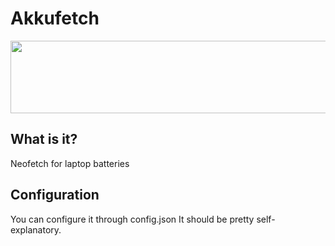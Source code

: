 # Akkufetch
<img src="https://ibb.co/SyN5q4Y"
     width="584"
     height = "116">
</img>

## What is it?

Neofetch for laptop batteries

## Configuration

You can configure it through config.json
It should be pretty self-explanatory.
